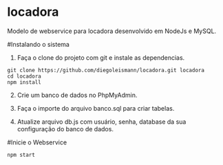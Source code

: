 # locadora
Modelo de webservice para locadora desenvolvido em NodeJs e MySQL.

#Instalando o sistema
1) Faça o clone do projeto com git e instale as dependencias.
```
git clone https://github.com/diegoleismann/locadora.git locadora
cd locadora
npm install
```

2) Crie um banco de dados no PhpMyAdmin.

3) Faça o importe do arquivo banco.sql para criar tabelas.

4) Atualize arquivo db.js com usuário, senha, database da sua configuração do banco de dados.

#Inicie o Webservice
```
npm start
```

